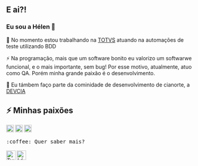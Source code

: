 ## E ai?! 
### Eu sou a Hélen 👋 
 💼 No momento estou trabalhando na [TOTVS](https://www.linkedin.com/company/totvs/) atuando na automações de teste utilizando BDD
 
 ⚡️ Na programação, mais que um software bonito eu valorizo um softwarwe funcional, e o mais importante, sem bug! Por esse motivo, atualmente, atuo como QA. Porém minha grande paixão é o desenvolvimento.

 👥 Eu támbem faço parte da cominidade de desenvolvimento de cianorte, a [DEVCIA](https://github.com/DevCia)

## ⚡️ Minhas paixões

<code><img src="https://user-images.githubusercontent.com/42481661/87326223-d4462b00-c508-11ea-87be-2518ed71f28b.jpg" width="20" height="20" /></code>
<code><img src="https://user-images.githubusercontent.com/42481661/92960449-078f3280-f444-11ea-92c2-0c531e52a4a3.png" width="20" height="20" /></code>
<code><img src="https://user-images.githubusercontent.com/42481661/95122026-4b651700-0726-11eb-9fa9-0f9225508ed6.png" width="20" height="20" /></code>

<p>
  <samp>
     :coffee: Quer saber mais?
    <br />
    <br />
    <a href="https://twitter.com/helenminin_">
      <img align="left" alt="Twitter" width="25px" src="https://raw.githubusercontent.com/anuraghazra/anuraghazra/master/assets/twitter.svg" />
    </a>
    <a href="https://www.linkedin.com/in/helenminin/">
      <img align="left" alt="Linkedin" width="25px" src="https://user-images.githubusercontent.com/51726945/87342987-8c340200-c522-11ea-941d-b00a2254696a.png" />
    </a>
  </samp>
</p>
